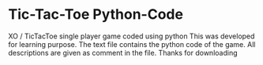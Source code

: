 # Tic-Tac-Toe Python-Code
XO / TicTacToe single player game coded using python
This was developed for learning purpose.
The text file contains the python code of the game. 
All descriptions are given as comment in the file. 
Thanks for downloading
